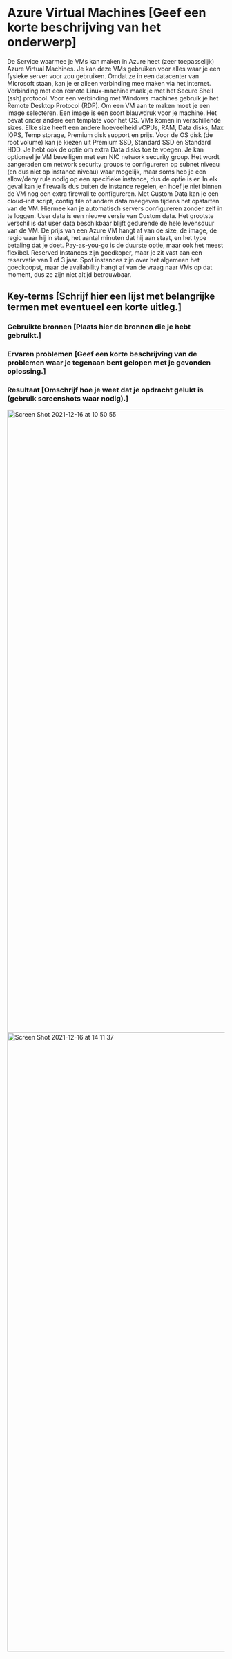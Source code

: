 # Azure Virtual Machines [Geef een korte beschrijving van het onderwerp]

De Service waarmee je VMs kan maken in Azure heet (zeer toepasselijk) Azure Virtual Machines. Je kan deze VMs gebruiken voor alles waar je een fysieke server voor zou gebruiken. Omdat ze in een datacenter van Microsoft staan, kan je er alleen verbinding mee maken via het internet. Verbinding met een remote Linux-machine maak je met het Secure Shell (ssh) protocol. Voor een verbinding met Windows machines gebruik je het Remote Desktop Protocol (RDP).
Om een VM aan te maken moet je een image selecteren. Een image is een soort blauwdruk voor je machine. Het bevat onder andere een template voor het OS.
VMs komen in verschillende sizes. Elke size heeft een andere hoeveelheid vCPUs, RAM, Data disks, Max IOPS, Temp storage, Premium disk support en prijs.
Voor de OS disk (de root volume) kan je kiezen uit Premium SSD, Standard SSD en Standard HDD. Je hebt ook de optie om extra Data disks toe te voegen.
Je kan optioneel je VM beveiligen met een NIC network security group. Het wordt aangeraden om network security groups te configureren op subnet niveau (en dus niet op instance niveau) waar mogelijk, maar soms heb je een allow/deny rule nodig op een specifieke instance, dus de optie is er. In elk geval kan je firewalls dus buiten de instance regelen, en hoef je niet binnen de VM nog een extra firewall te configureren.
Met Custom Data kan je een cloud-init script, config file of andere data meegeven tijdens het opstarten van de VM. Hiermee kan je automatisch servers configureren zonder zelf in te loggen.
User data is een nieuwe versie van Custom data. Het grootste verschil is dat user data beschikbaar blijft gedurende de hele levensduur van de VM.
De prijs van een Azure VM hangt af van de size, de image, de regio waar hij in staat, het aantal minuten dat hij aan staat, en het type betaling dat je doet.
Pay-as-you-go is de duurste optie, maar ook het meest flexibel.
Reserved Instances zijn goedkoper, maar je zit vast aan een reservatie van 1 of 3 jaar.
Spot instances zijn over het algemeen het goedkoopst, maar de availability hangt af van de vraag naar VMs op dat moment, dus ze zijn niet altijd betrouwbaar.

## Key-terms [Schrijf hier een lijst met belangrijke termen met eventueel een korte uitleg.]

### Gebruikte bronnen [Plaats hier de bronnen die je hebt gebruikt.]

### Ervaren problemen [Geef een korte beschrijving van de problemen waar je tegenaan bent gelopen met je gevonden oplossing.]

### Resultaat [Omschrijf hoe je weet dat je opdracht gelukt is (gebruik screenshots waar nodig).]

<img width="1440" alt="Screen Shot 2021-12-16 at 10 50 55" src="https://user-images.githubusercontent.com/89514322/146349434-60841eae-0d19-4d44-8ce3-cf5a5a7fa71a.png">

<img width="1431" alt="Screen Shot 2021-12-16 at 14 11 37" src="https://user-images.githubusercontent.com/89514322/146378175-6055c637-edc7-4720-9831-f69bfc874eb2.png">
